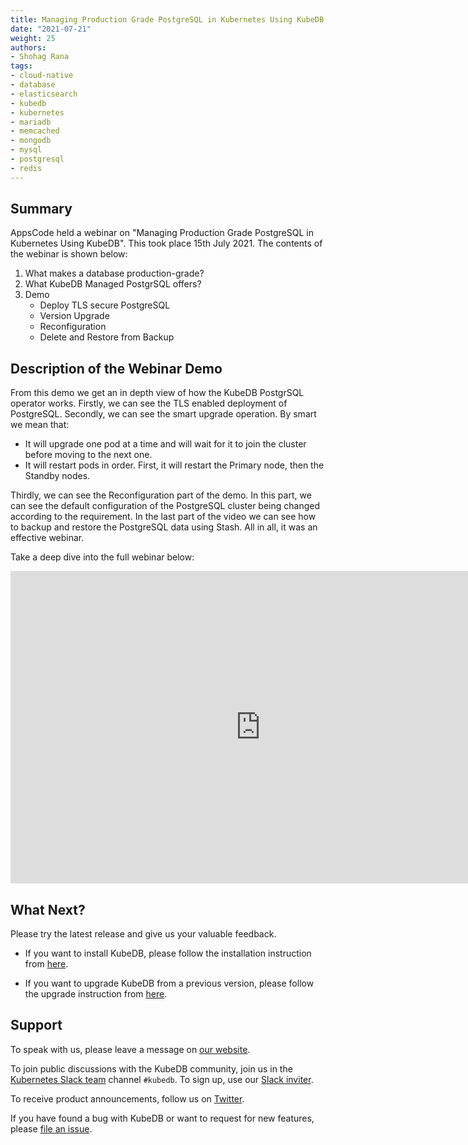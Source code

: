 ```yaml
---
title: Managing Production Grade PostgreSQL in Kubernetes Using KubeDB - Webinar
date: "2021-07-21"
weight: 25
authors:
- Shohag Rana
tags:
- cloud-native
- database
- elasticsearch
- kubedb
- kubernetes
- mariadb
- memcached
- mongodb
- mysql
- postgresql
- redis
---
```


## Summary

AppsCode held a webinar on "Managing Production Grade PostgreSQL in Kubernetes Using KubeDB". This took place 15th July 2021. The contents of the webinar is shown below:

1) What makes a database production-grade?
2) What KubeDB Managed PostgrSQL offers?
3) Demo
    * Deploy TLS secure PostgreSQL
    * Version Upgrade
    * Reconfiguration
    * Delete and Restore from Backup

## Description of the Webinar Demo

From this demo we get an in depth view of how the KubeDB PostgrSQL operator works. Firstly, we can see the TLS enabled deployment of PostgreSQL. Secondly, we can see the smart upgrade operation. By smart we mean that:

* It will upgrade one pod at a time and will wait for it to join the cluster before moving to the next one.
* It will restart pods in order. First, it will restart the Primary node, then the Standby nodes.

Thirdly, we can see the Reconfiguration part of the demo. In this part, we can see the default configuration of the PostgreSQL cluster being changed according to the requirement.
In the last part of the video we can see how to backup and restore the PostgreSQL data using Stash. All in all, it was an effective webinar.

Take a deep dive into the full webinar below:

<iframe style="height: 500px; width: 800px" src="https://www.youtube.com/embed/xUnakCSVEuQ" title="YouTube video player" frameborder="0" allow="accelerometer; autoplay; clipboard-write; encrypted-media; gyroscope; picture-in-picture" allowfullscreen></iframe>

## What Next?

Please try the latest release and give us your valuable feedback.

* If you want to install KubeDB, please follow the installation instruction from [here](https://kubedb.com/docs/v2021.06.23/setup).

* If you want to upgrade KubeDB from a previous version, please follow the upgrade instruction from [here](https://kubedb.com/docs/v2021.06.23/setup/upgrade/).

## Support

To speak with us, please leave a message on [our website](https://appscode.com/contact/).

To join public discussions with the KubeDB community, join us in the [Kubernetes Slack team](https://kubernetes.slack.com/messages/C8149MREV/) channel `#kubedb`. To sign up, use our [Slack inviter](http://slack.kubernetes.io/).

To receive product announcements, follow us on [Twitter](https://twitter.com/KubeDB).

If you have found a bug with KubeDB or want to request for new features, please [file an issue](https://github.com/kubedb/project/issues/new).
